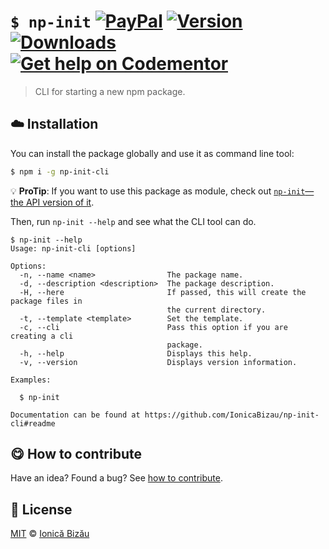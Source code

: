 # `$ np-init` [![PayPal](https://img.shields.io/badge/%24-paypal-f39c12.svg)][paypal-donations] [![Version](https://img.shields.io/npm/v/np-init-cli.svg)](https://www.npmjs.com/package/np-init-cli) [![Downloads](https://img.shields.io/npm/dt/np-init-cli.svg)](https://www.npmjs.com/package/np-init-cli) [![Get help on Codementor](https://cdn.codementor.io/badges/get_help_github.svg)](https://www.codementor.io/johnnyb?utm_source=github&utm_medium=button&utm_term=johnnyb&utm_campaign=github)

> CLI for starting a new npm package.

## :cloud: Installation
    
You can install the package globally and use it as command line tool:

```sh
$ npm i -g np-init-cli
```
    
:bulb: **ProTip**: If you want to use this package as module, check out [`np-init`—the API version of it](http://github.com/IonicaBizau/np-init).
    

Then, run `np-init --help` and see what the CLI tool can do.

    
```
$ np-init --help
Usage: np-init-cli [options]

Options:
  -n, --name <name>                The package name.                               
  -d, --description <description>  The package description.                        
  -H, --here                       If passed, this will create the package files in
                                   the current directory.                          
  -t, --template <template>        Set the template.                               
  -c, --cli                        Pass this option if you are creating a cli      
                                   package.                                        
  -h, --help                       Displays this help.                             
  -v, --version                    Displays version information.                   

Examples:
  
  $ np-init

Documentation can be found at https://github.com/IonicaBizau/np-init-cli#readme
```
    
## :yum: How to contribute
Have an idea? Found a bug? See [how to contribute][contributing].

## :scroll: License
    
[MIT][license] © [Ionică Bizău][website]
    
[paypal-donations]: https://www.paypal.com/cgi-bin/webscr?cmd=_s-xclick&hosted_button_id=RVXDDLKKLQRJW
[donate-now]: http://i.imgur.com/6cMbHOC.png

[license]: http://showalicense.com/?fullname=Ionic%C4%83%20Biz%C4%83u%20%3Cbizauionica%40gmail.com%3E%20(http%3A%2F%2Fionicabizau.net)&year=2016#license-mit
[website]: http://ionicabizau.net
[contributing]: /CONTRIBUTING.md
[docs]: /DOCUMENTATION.md